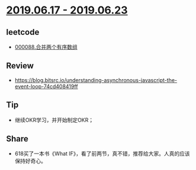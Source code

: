 # [2019.06.17 - 2019.06.23](https://github.com/vjudge/ARTS/blob/master/2019/第0010周.md)

## leetcode
* [000088.合并两个有序数组](https://github.com/vjudge/leetcode/tree/master/000001-000200/000088.合并两个有序数组)

## Review
* https://blog.bitsrc.io/understanding-asynchronous-javascript-the-event-loop-74cd408419ff

## Tip
* 继续OKR学习，并开始制定OKR；

## Share
* 618买了一本书《What IF》，看了前两节，真不错，推荐给大家。人真的应该保持好奇心。
